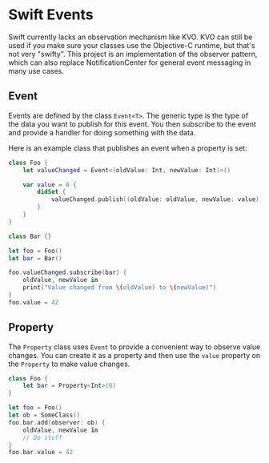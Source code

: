 # Swift Events

Swift currently lacks an observation mechanism like KVO. KVO can still be used if you make sure your classes use the Objective-C runtime, but that's not very "swifty". This project is an implementation of the observer pattern, which can also replace NotificationCenter for general event messaging in many use cases.

## Event

Events are defined by the class `Event<T>`. The generic type is the type of the data you want to publish for this event. You then subscribe to the event and provide a handler for doing something with the data.

Here is an example class that publishes an event when a property is set:

```swift
class Foo {
    let valueChanged = Event<(oldValue: Int, newValue: Int)>()

    var value = 0 {
        didSet {
            valueChanged.publish((oldValue: oldValue, newValue: value))
        }
    }
}

class Bar {}

let foo = Foo()
let bar = Bar()

foo.valueChanged.subscribe(bar) {
    oldValue, newValue in
    print("Value changed from \(oldValue) to \(newValue)")
}
foo.value = 42
```

## Property

The `Property` class uses `Event` to provide a convenient way to observe value changes. You can create it as a property and then use the `value` property on the `Property` to make value changes.

```swift
class Foo {
    let bar = Property<Int>(0)
}

let foo = Foo()
let ob = SomeClass()
foo.bar.add(observer: ob) {
    oldValue, newValue in
    // Do stuff
}
foo.bar.value = 42
```
